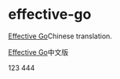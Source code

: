# effective-go

[Effective Go](https://golang.org/doc/effective_go)Chinese translation.

[Effective Go](https://golang.org/doc/effective_go)中文版

123
444
